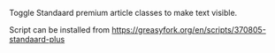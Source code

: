 Toggle Standaard premium article classes to make text visible.

Script can be installed from https://greasyfork.org/en/scripts/370805-standaard-plus
